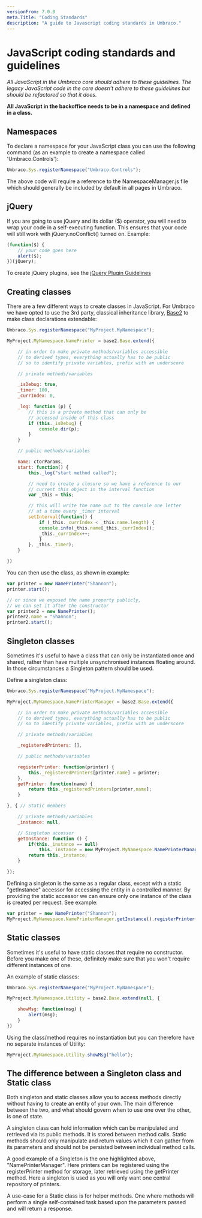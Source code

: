 ```yaml
---
versionFrom: 7.0.0
meta.Title: "Coding Standards"
description: "A guide to Javascript coding standards in Umbraco."
---
```


# JavaScript coding standards and guidelines

_All JavaScript in the Umbraco core should adhere to these guidelines. The legacy JavaScript code in the core doesn't adhere to these guidelines but should be refactored so that it does._

**All JavaScript in the backoffice needs to be in a namespace and defined in a class.**

## Namespaces
To declare a namespace for your JavaScript class you can use the following command (as an example to create a namespace called 'Umbraco.Controls'):

```javascript
Umbraco.Sys.registerNamespace("Umbraco.Controls");
```

The above code will require a reference to the NamespaceManager.js file which should generally be included by default in all pages in Umbraco.

## jQuery
If you are going to use jQuery and its dollar ($) operator, you will need to wrap your code in a self-executing function. This ensures that your code will still work with jQuery.noConflict() turned on. Example:

```javascript
(function($) {
    // your code goes here
    alert($);
})(jQuery);
```

To create jQuery plugins, see the [jQuery Plugin Guidelines](jquery-guidelines.md)

## Creating classes

There are a few different ways to create classes in JavaScript. For Umbraco we have opted to use the 3rd party, classical inheritance library, [Base2](https://code.google.com/archive/p/base2/) to make class declarations extendable:

```javascript
Umbraco.Sys.registerNamespace("MyProject.MyNamespace");

MyProject.MyNamespace.NamePrinter = base2.Base.extend({

    // in order to make private methods/variables accessible
    // to derived types, everything actually has to be public
    // so to identify private variables, prefix with an underscore

    // private methods/variables

    _isDebug: true,
    _timer: 100,
    _currIndex: 0,

    _log: function (p) {
        // this is a private method that can only be
        // accessed inside of this class
        if (this._isDebug) {
            console.dir(p);
        }
    }

    // public methods/variables

    name: ctorParams,
    start: function() {
        this._log("start method called");

        // need to create a closure so we have a reference to our
        // current this object in the interval function
        var _this = this;

        // this will write the name out to the console one letter
        // at a time every _timer interval
        setInterval(function() {
            if (_this._currIndex < _this.name.length) {
            console.info(_this.name[_this._currIndex]);
            _this._currIndex++;
            }
        }, _this._timer);
    }

})
```

You can then use the class, as shown in example:

```javascript
var printer = new NamePrinter("Shannon");
printer.start();

// or since we exposed the name property publicly,
// we can set it after the constructor
var printer2 = new NamePrinter();
printer2.name = "Shannon";
printer2.start();
```

## Singleton classes

Sometimes it's useful to have a class that can only be instantiated once and shared, rather than have multiple unsynchronised instances floating around. In those circumstances a Singleton pattern should be used.

Define a singleton class:

```javascript
Umbraco.Sys.registerNamespace("MyProject.MyNamespace");

MyProject.MyNamespace.NamePrinterManager = base2.Base.extend({

    // in order to make private methods/variables accessible
    // to derived types, everything actually has to be public
    // so to identify private variables, prefix with an underscore

    // private methods/variables

    _registeredPrinters: [],

    // public methods/variables

    registerPrinter: function(printer) {
        this._registeredPrinters[printer.name] = printer;
    },
    getPrinter: function(name) {
        return this._registeredPrinters[printer.name];
    }

}, { // Static members

    // private methods/variables
    _instance: null,

    // Singleton accessor
    getInstance: function () {
        if(this._instance == null)
            this._instance = new MyProject.MyNamespace.NamePrinterManager();
        return this._instance;
    }

});
```

Defining a singleton is the same as a regular class, except with a static "getInstance" accessor for accessing the entity in a controlled manner. By providing the static accessor we can ensure only one instance of the class is created per request. See example:


```javascript
var printer = new NamePrinter("Shannon");
MyProject.MyNamespace.NamePrinterManager.getInstance().registerPrinter(printer);
```

## Static classes

Sometimes it's useful to have static classes that require no constructor. Before you make one of these, definitely make sure that you won't require different instances of one.

An example of static classes:

```javascript
Umbraco.Sys.registerNamespace("MyProject.MyNamespace");

MyProject.MyNamespace.Utility = base2.Base.extend(null, {

    showMsg: function(msg) {
        alert(msg);
    }
})
```

Using the class/method requires no instantiation but you can therefore have no separate instances of Utility:

```javascript
MyProject.MyNamespace.Utility.showMsg("hello");
```

## The difference between a Singleton class and Static class

Both singleton and static classes allow you to access methods directly without having to create an entity of your own. The main difference between the two, and what should govern when to use one over the other, is one of state.

A singleton class can hold information which can be manipulated and retrieved via its public methods. It is stored between method calls. Static methods should only manipulate and return values which it can gather from its parameters and should not be persisted between individual method calls.

A good example of a Singleton is the one highlighted above, "NamePrinterManager". Here printers can be registered using the registerPrinter method for storage, later retrieved using the getPrinter method. Here a singleton is used as you will only want one central repository of printers.

A use-case for a Static class is for helper methods. One where methods will perform a single self-contained task based upon the parameters passed and will return a response.
